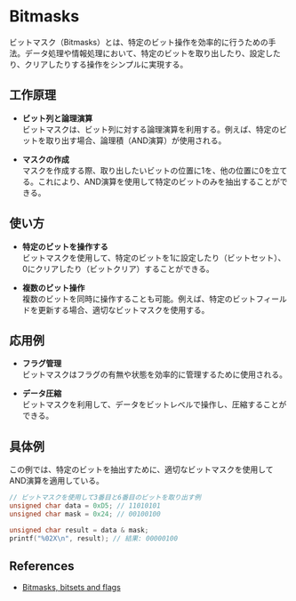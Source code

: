 # Bitmasks

ビットマスク（Bitmasks）とは、特定のビット操作を効率的に行うための手法。データ処理や情報処理において、特定のビットを取り出したり、設定したり、クリアしたりする操作をシンプルに実現する。

## 工作原理

- **ビット列と論理演算**  
  ビットマスクは、ビット列に対する論理演算を利用する。例えば、特定のビットを取り出す場合、論理積（AND演算）が使用される。

- **マスクの作成**  
  マスクを作成する際、取り出したいビットの位置に1を、他の位置に0を立てる。これにより、AND演算を使用して特定のビットのみを抽出することができる。

## 使い方

- **特定のビットを操作する**  
  ビットマスクを使用して、特定のビットを1に設定したり（ビットセット）、0にクリアしたり（ビットクリア）することができる。

- **複数のビット操作**  
  複数のビットを同時に操作することも可能。例えば、特定のビットフィールドを更新する場合、適切なビットマスクを使用する。

## 応用例

- **フラグ管理**  
  ビットマスクはフラグの有無や状態を効率的に管理するために使用される。

- **データ圧縮**  
  ビットマスクを利用して、データをビットレベルで操作し、圧縮することができる。

## 具体例

この例では、特定のビットを抽出すために、適切なビットマスクを使用してAND演算を適用している。

```c
// ビットマスクを使用して3番目と6番目のビットを取り出す例
unsigned char data = 0xD5; // 11010101
unsigned char mask = 0x24; // 00100100

unsigned char result = data & mask;
printf("%02X\n", result); // 結果: 00000100
```

## References

- [Bitmasks, bitsets and flags](https://yourbasic.org/golang/bitmask-flag-set-clear/)
